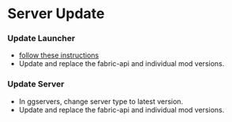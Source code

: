 # Server Update

### Update Launcher
- [follow these instructions](https://fabricmc.net/wiki/player:tutorials:update_mcl)
- Update and replace the fabric-api and individual mod versions.

### Update Server
- In ggservers, change server type to latest version.
- Update and replace the fabric-api and individual mod versions.